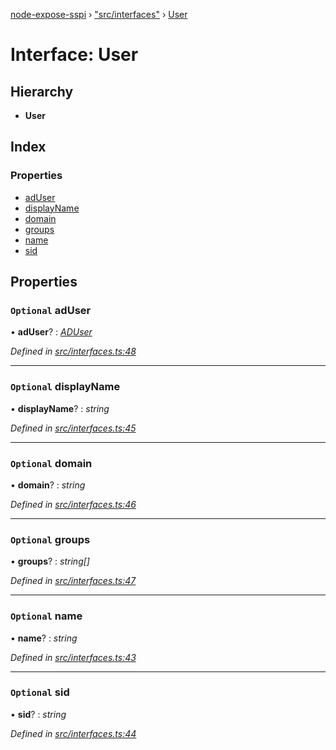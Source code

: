 [node-expose-sspi](../README.md) › ["src/interfaces"](../modules/_src_interfaces_.md) › [User](_src_interfaces_.user.md)

# Interface: User

## Hierarchy

* **User**

## Index

### Properties

* [adUser](_src_interfaces_.user.md#optional-aduser)
* [displayName](_src_interfaces_.user.md#optional-displayname)
* [domain](_src_interfaces_.user.md#optional-domain)
* [groups](_src_interfaces_.user.md#optional-groups)
* [name](_src_interfaces_.user.md#optional-name)
* [sid](_src_interfaces_.user.md#optional-sid)

## Properties

### `Optional` adUser

• **adUser**? : *[ADUser](_src_interfaces_.aduser.md)*

*Defined in [src/interfaces.ts:48](https://github.com/jlguenego/node-expose-sspi/blob/7b16afe/src/interfaces.ts#L48)*

___

### `Optional` displayName

• **displayName**? : *string*

*Defined in [src/interfaces.ts:45](https://github.com/jlguenego/node-expose-sspi/blob/7b16afe/src/interfaces.ts#L45)*

___

### `Optional` domain

• **domain**? : *string*

*Defined in [src/interfaces.ts:46](https://github.com/jlguenego/node-expose-sspi/blob/7b16afe/src/interfaces.ts#L46)*

___

### `Optional` groups

• **groups**? : *string[]*

*Defined in [src/interfaces.ts:47](https://github.com/jlguenego/node-expose-sspi/blob/7b16afe/src/interfaces.ts#L47)*

___

### `Optional` name

• **name**? : *string*

*Defined in [src/interfaces.ts:43](https://github.com/jlguenego/node-expose-sspi/blob/7b16afe/src/interfaces.ts#L43)*

___

### `Optional` sid

• **sid**? : *string*

*Defined in [src/interfaces.ts:44](https://github.com/jlguenego/node-expose-sspi/blob/7b16afe/src/interfaces.ts#L44)*
